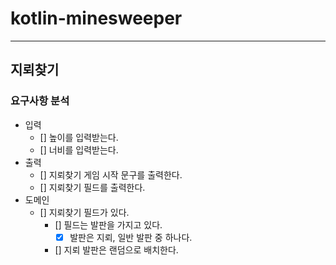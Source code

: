 # kotlin-minesweeper

---

## 지뢰찾기 

### 요구사항 분석

- 입력
  - [] 높이를 입력받는다.
  - [] 너비를 입력받는다.
- 출력
  - [] 지뢰찾기 게임 시작 문구를 출력한다.
  - [] 지뢰찾기 필드를 출력한다.
- 도메인
  - [] 지뢰찾기 필드가 있다.
    - [] 필드는 발판을 가지고 있다.
      - [x] 발판은 지뢰, 일반 발판 중 하나다.
    - [] 지뢰 발판은 랜덤으로 배치한다.